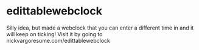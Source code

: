 # edittablewebclock

Silly idea, but made a webclock that you can enter a different time in and it will keep on ticking!
Visit it by going to nickvargoresume.com/edittablewebclock

